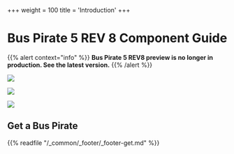 +++
weight = 100
title = 'Introduction'
+++

# Bus Pirate 5 REV 8 Component Guide

{{% alert context="info" %}}
**Bus Pirate 5 REV8 preview is no longer in production. See the latest version.**
{{% /alert %}}

![](/images/docs/hw/bp5rev8/bp-rgb-dark.jpg)

![](/images/docs/hw/bp5rev8/bp5-pcb-bottom.jpg)

![](/images/docs/hw/bp5rev8/bp5-pcb-top.jpg)

## Get a Bus Pirate
 

{{% readfile "/_common/_footer/_footer-get.md" %}}